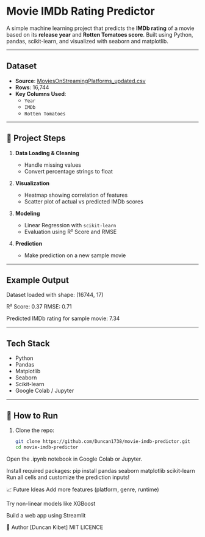 # Movie IMDb Rating Predictor

A simple machine learning project that predicts the **IMDb rating** of a movie based on its **release year** and **Rotten Tomatoes score**. Built using Python, pandas, scikit-learn, and visualized with seaborn and matplotlib.

---

##  Dataset

- **Source**: [MoviesOnStreamingPlatforms_updated.csv](https://github.com/amankharwal/Website-data/blob/master/MoviesOnStreamingPlatforms_updated.csv)
- **Rows**: 16,744
- **Key Columns Used**:
  - `Year`
  - `IMDb`
  - `Rotten Tomatoes`

---

## 🔧 Project Steps

1. **Data Loading & Cleaning**
   - Handle missing values
   - Convert percentage strings to float

2. **Visualization**
   - Heatmap showing correlation of features
   - Scatter plot of actual vs predicted IMDb scores

3. **Modeling**
   - Linear Regression with `scikit-learn`
   - Evaluation using R² Score and RMSE

4. **Prediction**
   - Make prediction on a new sample movie

---

## Example Output
Dataset loaded with shape: (16744, 17)

R² Score: 0.37  RMSE: 0.71

Predicted IMDb rating for sample movie: 7.34


---

## Tech Stack

- Python
- Pandas
- Matplotlib
- Seaborn
- Scikit-learn
- Google Colab / Jupyter

---

## 🧪 How to Run

1. Clone the repo:
   ```bash
   git clone https://github.com/Duncan1738/movie-imdb-predictor.git
   cd movie-imdb-predictor
Open the .ipynb notebook in Google Colab or Jupyter.

Install required packages:
pip install pandas seaborn matplotlib scikit-learn
Run all cells and customize the prediction inputs!

📈 Future Ideas
Add more features (platform, genre, runtime)

Try non-linear models like XGBoost

Build a web app using Streamlit

🙌 Author
[Duncan Kibet]
MIT LICENCE

